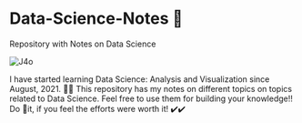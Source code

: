 # Data-Science-Notes 📓
Repository with Notes on Data Science  

![J4o](https://user-images.githubusercontent.com/69965983/172923206-ac74acc0-adae-4639-85ac-361f2cd5d31b.gif)


I have started learning Data Science: Analysis and Visualization since August, 2021. 👨‍🎓
This repository has my notes on different topics on topics related to Data Science. Feel free to use them for building your knowledge!!
Do 🌟it, if you feel the efforts were worth it! ✔️✔️

